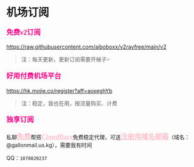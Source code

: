 # 机场订阅

<!-- tabs:start -->

#### **<span style="font-family: SimSun;"><b><font color="#ff0088" size=4em>免费v2订阅</font></b></span>**

https://raw.githubusercontent.com/aiboboxx/v2rayfree/main/v2

> 注：每天更新，更新订阅需要开梯子💦

#### **<span style="font-family: SimSun;"><b><font color="#ff0088" size=4em>好用付费机场平台</font></b></span>**

https://hk.mojie.co/register?aff=aoxeghYb

> 注：稳定，我也在用，按流量购买、计费

#### **<span style="font-family: SimSun;"><b><font color="#ff0088" size=4em>独享订阅</font></b></span>**

私聊<span style="font-family: KaiTi;"><b><font color="pink" size=4em><u>免费</u></font></b></span>帮搭<span style="font-family: KaiTi;"><b><font color="pink" size=4em><u>Cloudflare</u></font></b></span>免费稳定代理，可送<span style="font-family: KaiTi;"><b><font color="pink" size=4em><u>注册用域名邮箱</u></font></b></span>（域名：@gallonmail.us.kg），需要我有时间

QQ：`1878820237`
<!-- tabs:end -->
